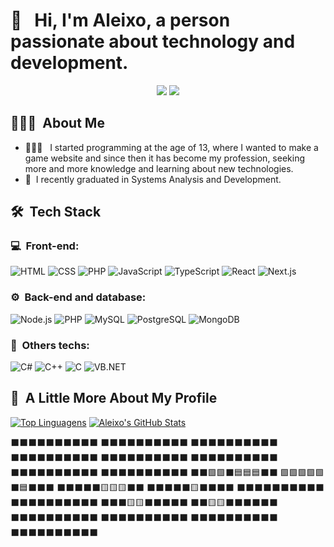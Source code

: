 <h1>👋 &nbsp; Hi, I'm Aleixo, a person passionate about technology and development.</h1>

<p align="center">
<a href="https://www.instagram.com/aleeixoj"><img src="https://img.shields.io/badge/-@aleeixoj-E4405F?style=flat-square&logo=Instagram&logoColor=white"/></a>
<a href="https://www.linkedin.com/in/aleeixoj/"><img src="http://img.shields.io/badge/-Aleixo%20Junior-0077B5?style=flat-square&logo=Linkedin&logoColor=white"/></a> 

</p>

<h2> 👨🏻‍💻 &nbsp;About Me </h2>

- 👨🏻‍💻 &nbsp; I started programming at the age of 13, where I wanted to make a game website and since then it has become my profession, seeking more and more knowledge and learning about new technologies.
- 📖 &nbsp;I recently graduated in Systems Analysis and Development.

<h2> 🛠 &nbsp;Tech Stack</h2>
<h3>💻 &nbsp;Front-end:</h3>

![HTML](https://img.shields.io/badge/-HTML-333333?style=flat&logo=HTML5)
![CSS](https://img.shields.io/badge/-CSS-333333?style=flat&logo=CSS3&logoColor=1572B6)
![PHP](https://img.shields.io/badge/-PHP-333333?style=flat&logo=php&logoColor=474A8A)
![JavaScript](https://img.shields.io/badge/-JavaScript-333333?style=flat&logo=javascript)
![TypeScript](https://img.shields.io/badge/-TypeScript-333333?style=flat&logo=typescript&logoColor=1572B6)
![React](https://img.shields.io/badge/-React-333333?style=flat&logo=react)
![Next.js](https://img.shields.io/badge/-Next.js-333333?style=flat&logo=Next.js)

<h3>⚙️ &nbsp;Back-end and database:</h3>

![Node.js](https://img.shields.io/badge/-Node.js-333333?style=flat&logo=node.js)
![PHP](https://img.shields.io/badge/-PHP-333333?style=flat&logo=php&logoColor=474A8A)
![MySQL](https://img.shields.io/badge/-MySQL-333333?style=flat&logo=mysql)
![PostgreSQL](https://img.shields.io/badge/-PostgreSQL-333333?style=flat&logo=postgresql&)
![MongoDB](https://img.shields.io/badge/-MongoDB-333333?style=flat&logo=mongodb&)

<h3>🚀 &nbsp;Others techs: </h3>

![C#](https://img.shields.io/badge/-CSharp-333333?style=flat&logo=c-sharp)
![C++](https://img.shields.io/badge/-C++-333333?style=flat&logo=cplusplus)
![C](https://img.shields.io/badge/--333333?style=flat&logo=C)
![VB.NET](https://img.shields.io/badge/-VB.NET-333333?style=flat&logo=dot-net)

<h2>🚀 &nbsp;A Little More About My Profile</h2>

[![Top Linguagens](https://github-readme-stats.vercel.app/api/top-langs/?username=aleeixoj&layout=compact&theme=omni&hide_border=true&cache_seconds=2000)](https://github.com/aleeixoj)
[![Aleixo's GitHub Stats](https://github-readme-stats.vercel.app/api?username=aleeixoj&show_icons=true&hide_border=true&theme=omni)](https://github.com/aleeixoj)

<!-- TETRIS-GRID-START -->
⬛⬛⬛⬛⬛⬛⬛⬛⬛⬛
⬛⬛⬛⬛⬛⬛⬛⬛⬛⬛
⬛⬛⬛⬛⬛⬛⬛⬛⬛⬛
⬛⬛⬛⬛⬛⬛⬛⬛⬛⬛
⬛⬛⬛⬛⬛⬛⬛⬛⬛⬛
⬛⬛⬛⬛⬛⬛⬛⬛⬛⬛
⬛⬛⬛⬛⬛⬛⬛⬛⬛⬛
⬛⬛⬛⬛⬛⬛⬛⬛⬛⬛
⬛⬛🟩🟩⬛🟦🟦🟦⬛⬛
🟩🟩🟩🟩🟩⬛🟦⬛⬛⬛
⬛⬛⬛⬛⬛🟨🟨🟨⬛⬛
⬛⬛⬛⬛⬛🟨⬛⬛⬛⬛
⬛⬛⬛⬛⬛⬛⬛⬛⬛⬛
⬛⬛⬛⬛⬛⬛⬛⬛⬛⬛
⬛⬛⬛🟨🟨⬛⬛⬛⬛⬛
⬛⬛🟨🟨⬛⬛⬛⬛⬛⬛
⬛⬛⬛⬛⬛⬛⬛⬛⬛⬛
⬛⬛⬛⬛⬛⬛⬛⬛⬛⬛
⬛⬛⬛⬛⬛⬛⬛⬛⬛⬛
⬛⬛⬛⬛⬛⬛⬛⬛⬛⬛
<!-- TETRIS-GRID-END -->
